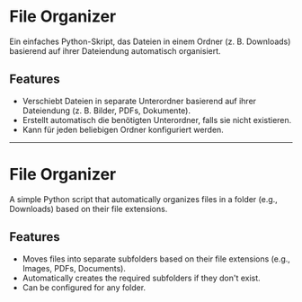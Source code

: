 # File Organizer

Ein einfaches Python-Skript, das Dateien in einem Ordner (z. B. Downloads) basierend auf ihrer Dateiendung automatisch organisiert.

## Features

- Verschiebt Dateien in separate Unterordner basierend auf ihrer Dateiendung (z. B. Bilder, PDFs, Dokumente).
- Erstellt automatisch die benötigten Unterordner, falls sie nicht existieren.
- Kann für jeden beliebigen Ordner konfiguriert werden.
  
*****

# File Organizer

A simple Python script that automatically organizes files in a folder (e.g., Downloads) based on their file extensions.

## Features

- Moves files into separate subfolders based on their file extensions (e.g., Images, PDFs, Documents).
- Automatically creates the required subfolders if they don't exist.
- Can be configured for any folder.
